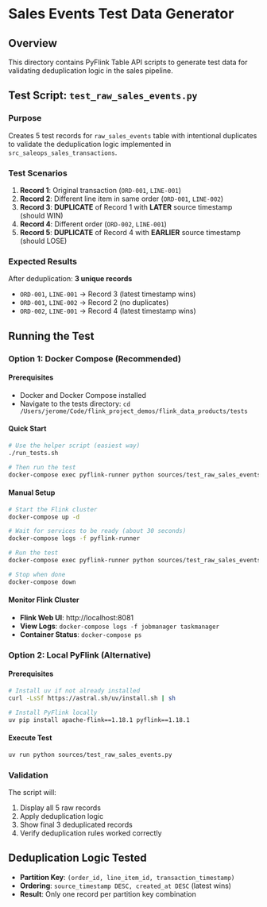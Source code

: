 # Sales Events Test Data Generator

## Overview
This directory contains PyFlink Table API scripts to generate test data for validating deduplication logic in the sales pipeline.

## Test Script: `test_raw_sales_events.py`

### Purpose
Creates 5 test records for `raw_sales_events` table with intentional duplicates to validate the deduplication logic implemented in `src_saleops_sales_transactions`.

### Test Scenarios
1. **Record 1**: Original transaction (`ORD-001`, `LINE-001`)
2. **Record 2**: Different line item in same order (`ORD-001`, `LINE-002`) 
3. **Record 3**: **DUPLICATE** of Record 1 with **LATER** source timestamp (should WIN)
4. **Record 4**: Different order (`ORD-002`, `LINE-001`)
5. **Record 5**: **DUPLICATE** of Record 4 with **EARLIER** source timestamp (should LOSE)

### Expected Results
After deduplication: **3 unique records**
- `ORD-001`, `LINE-001` → Record 3 (latest timestamp wins)
- `ORD-001`, `LINE-002` → Record 2 (no duplicates)  
- `ORD-002`, `LINE-001` → Record 4 (latest timestamp wins)

## Running the Test

### Option 1: Docker Compose (Recommended)

#### Prerequisites
- Docker and Docker Compose installed
- Navigate to the tests directory: `cd /Users/jerome/Code/flink_project_demos/flink_data_products/tests`

#### Quick Start
```bash
# Use the helper script (easiest way)
./run_tests.sh

# Then run the test
docker-compose exec pyflink-runner python sources/test_raw_sales_events.py
```

#### Manual Setup
```bash
# Start the Flink cluster
docker-compose up -d

# Wait for services to be ready (about 30 seconds)
docker-compose logs -f pyflink-runner

# Run the test
docker-compose exec pyflink-runner python sources/test_raw_sales_events.py

# Stop when done
docker-compose down
```

#### Monitor Flink Cluster
- **Flink Web UI**: http://localhost:8081
- **View Logs**: `docker-compose logs -f jobmanager taskmanager`
- **Container Status**: `docker-compose ps`

### Option 2: Local PyFlink (Alternative)

#### Prerequisites
```bash
# Install uv if not already installed
curl -LsSf https://astral.sh/uv/install.sh | sh

# Install PyFlink locally
uv pip install apache-flink==1.18.1 pyflink==1.18.1
```

#### Execute Test
```bash
uv run python sources/test_raw_sales_events.py
```

### Validation
The script will:
1. Display all 5 raw records
2. Apply deduplication logic 
3. Show final 3 deduplicated records
4. Verify deduplication rules worked correctly

## Deduplication Logic Tested
- **Partition Key**: `(order_id, line_item_id, transaction_timestamp)`
- **Ordering**: `source_timestamp DESC, created_at DESC` (latest wins)
- **Result**: Only one record per partition key combination